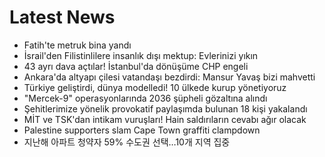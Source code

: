 # Latest News
-  Fatih'te metruk bina yandı
-  İsrail'den Filistinlilere insanlık dışı mektup: Evlerinizi yıkın
-  43 ayrı dava açtılar! İstanbul'da dönüşüme CHP engeli
-  Ankara'da altyapı çilesi vatandaşı bezdirdi: Mansur Yavaş bizi mahvetti
-  Türkiye geliştirdi, dünya modelledi! 10 ülkede kurup yönetiyoruz
-  "Mercek-9" operasyonlarında 2036 şüpheli gözaltına alındı
-  Şehitlerimize yönelik provokatif paylaşımda bulunan 18 kişi yakalandı
-  MİT ve TSK'dan intikam vuruşları! Hain saldırıların cevabı ağır olacak
-  Palestine supporters slam Cape Town graffiti clampdown
-  지난해 아파트 청약자 59% 수도권 선택…10개 지역 집중
